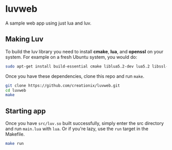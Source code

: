 # luvweb
A sample web app using just lua and luv.

## Making Luv

To build the luv library you need to install **cmake**, **lua**, and **openssl**
on your system.  For example on a fresh Ubuntu system, you would do:

```sh
sudo apt-get install build-essential cmake liblua5.2-dev lua5.2 libssl-dev
```

Once you have these dependencies, clone this repo and run `make`.

```sh
git clone https://github.com/creationix/luvweb.git
cd luvweb
make
```

## Starting app

Once you have `src/luv.so` built successfully, simply enter the src directory
and run `main.lua` with `lua`.  Or if you're lazy, use the `run` target in the
Makefile.

```sh
make run
```
